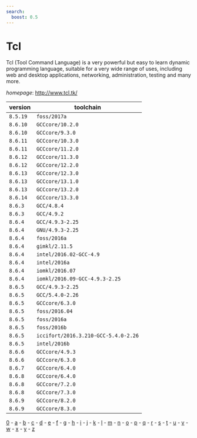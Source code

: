 ```yaml
---
search:
  boost: 0.5
---
```

# Tcl

Tcl (Tool Command Language) is a very powerful but easy to learn dynamic programming language, suitable for a very wide range of uses, including web and desktop applications, networking, administration, testing and many more.

*homepage*: <http://www.tcl.tk/>

version | toolchain
--------|----------
``8.5.19`` | ``foss/2017a``
``8.6.10`` | ``GCCcore/10.2.0``
``8.6.10`` | ``GCCcore/9.3.0``
``8.6.11`` | ``GCCcore/10.3.0``
``8.6.11`` | ``GCCcore/11.2.0``
``8.6.12`` | ``GCCcore/11.3.0``
``8.6.12`` | ``GCCcore/12.2.0``
``8.6.13`` | ``GCCcore/12.3.0``
``8.6.13`` | ``GCCcore/13.1.0``
``8.6.13`` | ``GCCcore/13.2.0``
``8.6.14`` | ``GCCcore/13.3.0``
``8.6.3`` | ``GCC/4.8.4``
``8.6.3`` | ``GCC/4.9.2``
``8.6.4`` | ``GCC/4.9.3-2.25``
``8.6.4`` | ``GNU/4.9.3-2.25``
``8.6.4`` | ``foss/2016a``
``8.6.4`` | ``gimkl/2.11.5``
``8.6.4`` | ``intel/2016.02-GCC-4.9``
``8.6.4`` | ``intel/2016a``
``8.6.4`` | ``iomkl/2016.07``
``8.6.4`` | ``iomkl/2016.09-GCC-4.9.3-2.25``
``8.6.5`` | ``GCC/4.9.3-2.25``
``8.6.5`` | ``GCC/5.4.0-2.26``
``8.6.5`` | ``GCCcore/6.3.0``
``8.6.5`` | ``foss/2016.04``
``8.6.5`` | ``foss/2016a``
``8.6.5`` | ``foss/2016b``
``8.6.5`` | ``iccifort/2016.3.210-GCC-5.4.0-2.26``
``8.6.5`` | ``intel/2016b``
``8.6.6`` | ``GCCcore/4.9.3``
``8.6.6`` | ``GCCcore/6.3.0``
``8.6.7`` | ``GCCcore/6.4.0``
``8.6.8`` | ``GCCcore/6.4.0``
``8.6.8`` | ``GCCcore/7.2.0``
``8.6.8`` | ``GCCcore/7.3.0``
``8.6.9`` | ``GCCcore/8.2.0``
``8.6.9`` | ``GCCcore/8.3.0``

[0](../0/index.md) - [a](../a/index.md) - [b](../b/index.md) - [c](../c/index.md) - [d](../d/index.md) - [e](../e/index.md) - [f](../f/index.md) - [g](../g/index.md) - [h](../h/index.md) - [i](../i/index.md) - [j](../j/index.md) - [k](../k/index.md) - [l](../l/index.md) - [m](../m/index.md) - [n](../n/index.md) - [o](../o/index.md) - [p](../p/index.md) - [q](../q/index.md) - [r](../r/index.md) - [s](../s/index.md) - [t](../t/index.md) - [u](../u/index.md) - [v](../v/index.md) - [w](../w/index.md) - [x](../x/index.md) - [y](../y/index.md) - [z](../z/index.md)


